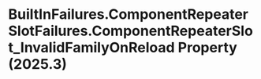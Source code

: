 # BuiltInFailures.ComponentRepeaterSlotFailures.ComponentRepeaterSlot_InvalidFamilyOnReload Property (2025.3)

﻿